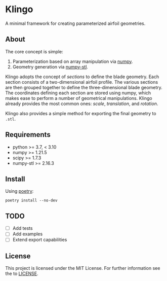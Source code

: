 # Klingo

A minimal framework for creating parameterized airfoil geometries.

## About

The core concept is simple:

  1. Parameterization based on array manipulation via [numpy][numpy].
  2. Geometry generation via [numpy-stl][stl].

Klingo adopts the concept of _sections_ to define the blade geometry. Each
section consists of a two-dimensional airfoil profile. The various sections are
then grouped together to define the three-dimensional blade geometry. The
coordinates defining each section are stored using numpy, which makes ease to
perform a number of geometrical manipulations. Klingo already provides the most
common ones: _scale_, _translation_, and _rotation_.

Klingo also provides a simple method for exporting the final geometry to
`.stl`.

## Requirements

  * python >= 3.7, < 3.10
  * numpy >= 1.21.5
  * scipy >= 1.7.3
  * numpy-stl >= 2.16.3

## Install

Using [poetry][poetry]:

    poetry install --no-dev

## TODO

  * [ ] Add tests
  * [ ] Add examples
  * [ ] Extend export capabilities

## License

This project is licensed under the MIT License. For further information see the
to [LICENSE][license].

[poetry]: https://python-poetry.org
[numpy]: https://www.numpy.org
[stl]: https://github.com/WoLpH/numpy-stl
[license]: ./LICENSE
